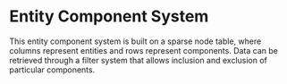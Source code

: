 # Entity Component System
This entity component system is built on a sparse node table, where columns represent entities and rows represent components. Data can be retrieved through a filter system that allows inclusion and exclusion of particular components.
